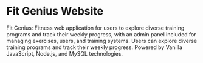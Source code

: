 # Fit Genius Website
 Fit Genius: Fitness web application for users to explore diverse training programs and track their weekly progress, with an admin panel included for managing exercises, users, and training systems. Users can explore diverse training programs and track their weekly progress. Powered by Vanilla JavaScript, Node.js, and MySQL technologies.

